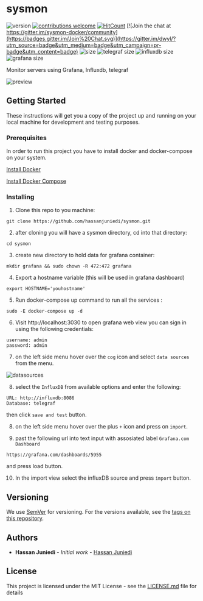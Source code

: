 # sysmon
![version](https://img.shields.io/badge/version-1.0.0-blue.svg)
[![contributions welcome](https://img.shields.io/badge/contributions-welcome-brightgreen.svg?style=flat)](https://github.com/hassanjuniedi/sysmon/issues)
[![HitCount](http://hits.dwyl.io/hassanjuniedi/sysmon.svg)](http://hits.dwyl.io/hassanjuniedi/sysmon)
[![Join the chat at https://gitter.im/sysmon-docker/community](https://badges.gitter.im/Join%20Chat.svg)](https://gitter.im/dwyl/?utm_source=badge&utm_medium=badge&utm_campaign=pr-badge&utm_content=badge)
![size](https://img.shields.io/badge/size-200kB-green.svg)
![telegraf size](https://img.shields.io/badge/telegraf%20image-80MB-green.svg)
![influxdb size](https://img.shields.io/badge/influxdb%20image-137MB-green.svg)
![grafana size](https://img.shields.io/badge/grafana%20image-248MB-green.svg)

Monitor servers using Grafana, Influxdb,  telegraf

![preview](https://i.imgur.com/VEGnSJT.png)

## Getting Started

These instructions will get you a copy of the project up and running on your local machine for development and testing purposes.

### Prerequisites

In order to run this project you have to install docker and docker-compose on your system.

[Install Docker](https://docs.docker.com/install/)

[Install Docker Compose](https://docs.docker.com/compose/install/)
### Installing

1. Clone this repo to you machine:

```
git clone https://github.com/hassanjuniedi/sysmon.git

```

2. after cloning you will have a sysmon directory, cd into that directory:

```
cd sysmon
```

3. create new directory to hold data for grafana container:

```
mkdir grafana && sudo chown -R 472:472 grafana
```
4. Export a hostname variable (this will be used in grafana dashboard)

```
export HOSTNAME='youhostname'
```
5. Run docker-compose up command to run all the services :

```
sudo -E docker-compose up -d
```

6. Visit http://localhost:3030 to open grafana web view you can sign in using the following credentials:
```
username: admin
password: admin
```
7. on the left side menu hover over the `cog` icon and select `data sources` from the menu.

![datasources](https://i.imgur.com/voxgUTu.jpg)

8. select the `InfluxDB` from available options and enter the following:
```
URL: http://influxdb:8086
Database: telegraf
```
then click `save and test` button.

8. on the left side menu hover over the plus `+` icon and press on `import`.

9. past the following url into text input with assosiated label `Grafana.com Dashboard`
```
https://grafana.com/dashboards/5955
``` 
and press load button.

10. In the import view select the influxDB source and press `import` button.

## Versioning

We use [SemVer](http://semver.org/) for versioning. For the versions available, see the [tags on this repository](https://github.com/hassanjuniedi/sysmon/tags). 

## Authors

* **Hassan Juniedi** - *Initial work* - [Hassan Juniedi](https://github.com/hassanjuniedi)


## License

This project is licensed under the MIT License - see the [LICENSE.md](LICENSE.md) file for details
